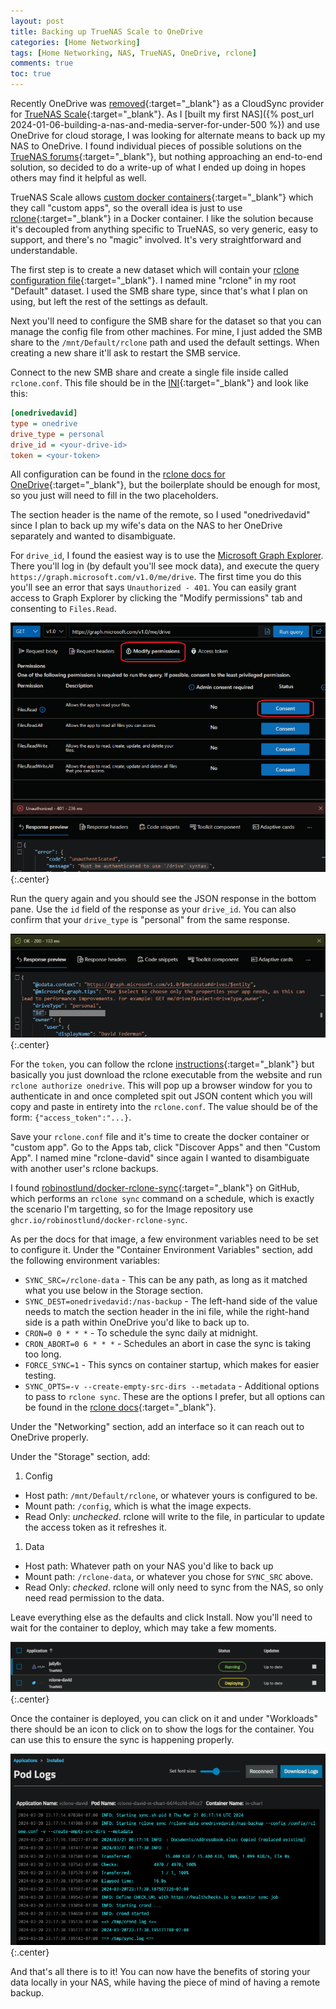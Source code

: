```yaml
---
layout: post
title: Backing up TrueNAS Scale to OneDrive
categories: [Home Networking]
tags: [Home Networking, NAS, TrueNAS, OneDrive, rclone]
comments: true
toc: true
---
```


Recently OneDrive was [removed](https://github.com/truenas/middleware/pull/11143){:target="_blank"} as a CloudSync provider for [TrueNAS Scale](https://www.truenas.com/truenas-scale/){:target="_blank"}. As I [built my first NAS]({% post_url 2024-01-06-building-a-nas-and-media-server-for-under-500 %}) and use OneDrive for cloud storage, I was looking for alternate means to back up my NAS to OneDrive. I found individual pieces of possible solutions on the [TrueNAS forums](https://www.truenas.com/community/){:target="_blank"}, but nothing approaching an end-to-end solution, so decided to do a write-up of what I ended up doing in hopes others may find it helpful as well.

TrueNAS Scale allows [custom docker containers](https://www.truenas.com/docs/scale/scaletutorials/apps/usingcustomapp/){:target="_blank"} which they call "custom apps", so the overall idea is just to use [rclone](https://rclone.org/){:target="_blank"} in a Docker container. I like the solution because it's decoupled from anything specific to TrueNAS, so very generic, easy to support, and there's no "magic" involved. It's very straightforward and understandable.

The first step is to create a new dataset which will contain your [rclone configuration file](https://rclone.org/docs/#config-config-file){:target="_blank"}. I named mine "rclone" in my root "Default" dataset. I used the SMB share type, since that's what I plan on using, but left the rest of the settings as default.

Next you'll need to configure the SMB share for the dataset so that you can manage the config file from other machines. For mine, I just added the SMB share to the `/mnt/Default/rclone` path and used the default settings. When creating a new share it'll ask to restart the SMB service.

Connect to the new SMB share and create a single file inside called `rclone.conf`. This file should be in the [INI](https://en.wikipedia.org/wiki/INI_file#Format){:target="_blank"} and look like this:

```ini
[onedrivedavid]
type = onedrive
drive_type = personal
drive_id = <your-drive-id>
token = <your-token>
```

All configuration can be found in the [rclone docs for OneDrive](https://rclone.org/onedrive/){:target="_blank"}, but the boilerplate should be enough for most, so you just will need to fill in the two placeholders.

The section header is the name of the remote, so I used "onedrivedavid" since I plan to back up my wife's data on the NAS to her OneDrive separately and wanted to disambiguate.

For `drive_id`, I found the easiest way is to use the [Microsoft Graph Explorer](https://developer.microsoft.com/en-us/graph/graph-explorer). There you'll log in (by default you'll see mock data), and execute the query `https://graph.microsoft.com/v1.0/me/drive`. The first time you do this you'll see an error that says `Unauthorized - 401`. You can easily grant access to Graph Explorer by clicking the "Modify permissions" tab and consenting to `Files.Read`.

![Consenting to Graph Explorer permissions](/assets/images/truenas-onedrive/graph-explorer-permissions.png){:.center}

Run the query again and you should see the JSON response in the bottom pane. Use the `id` field of the response as your `drive_id`. You can also confirm that your `drive_type` is "personal" from the same response.

![Graph Explorer response](/assets/images/truenas-onedrive/graph-explorer-response.png){:.center}

For the `token`, you can follow the rclone [instructions](https://rclone.org/remote_setup/){:target="_blank"} but basically you just download the rclone executable from the website and run `rclone authorize onedrive`. This will pop up a browser window for you to authenticate in and once completed spit out JSON content which you will copy and paste in entirety into the `rclone.conf`. The value should be of the form: `{"access_token":"...}`.

Save your `rclone.conf` file and it's time to create the docker container or "custom app". Go to the Apps tab, click "Discover Apps" and then "Custom App". I named mine "rclone-david" since again I wanted to disambiguate with another user's rclone backups.

I found [robinostlund/docker-rclone-sync](https://github.com/robinostlund/docker-rclone-sync){:target="_blank"} on GitHub, which performs an `rclone sync` command on a schedule, which is exactly the scenario I'm targetting, so for the Image repository use `ghcr.io/robinostlund/docker-rclone-sync`.

As per the docs for that image, a few environment variables need to be set to configure it. Under the "Container Environment Variables" section, add the following environment variables:

* `SYNC_SRC=/rclone-data` - This can be any path, as long as it matched what you use below in the Storage section.
* `SYNC_DEST=onedrivedavid:/nas-backup` - The left-hand side of the value needs to match the section header in the ini file, while the right-hand side is a path within OneDrive you'd like to back up to.
* `CRON=0 0 * * *` - To schedule the sync daily at midnight.
* `CRON_ABORT=0 6 * * *` - Schedules an abort in case the sync is taking too long.
* `FORCE_SYNC=1` - This syncs on container startup, which makes for easier testing.
* `SYNC_OPTS=-v --create-empty-src-dirs --metadata` - Additional options to pass to `rclone sync`. These are the options I prefer, but all options can be found in the [rclone docs](https://rclone.org/commands/rclone_sync/){:target="_blank"}.

Under the "Networking" section, add an interface so it can reach out to OneDrive properly.

Under the "Storage" section, add:
1. Config
  * Host path: `/mnt/Default/rclone`, or whatever yours is configured to be.
  * Mount path: `/config`, which is what the image expects.
  * Read Only: *unchecked*. rclone will write to the file, in particular to update the access token as it refreshes it.
1. Data
  * Host path: Whatever path on your NAS you'd like to back up
  * Mount path: `/rclone-data`, or whatever you chose for `SYNC_SRC` above.
  * Read Only: *checked*. rclone will only need to sync from the NAS, so only need read permission to the data.

Leave everything else as the defaults and click Install. Now you'll need to wait for the container to deploy, which may take a few moments.

![Docker Container Deployment](/assets/images/truenas-onedrive/container-deploying.png){:.center}

Once the container is deployed, you can click on it and under "Workloads" there should be an icon to click on to show the logs for the container. You can use this to ensure the sync is happening properly.

![Docker Container Logs](/assets/images/truenas-onedrive/container-logs.png){:.center}

And that's all there is to it! You can now have the benefits of storing your data locally in your NAS, while having the piece of mind of having a remote backup.